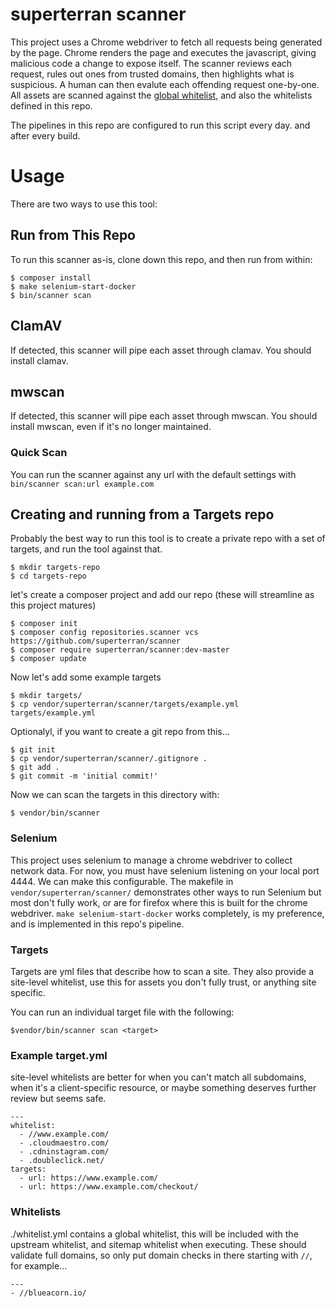 # superterran scanner

This project uses a Chrome webdriver to fetch all requests being generated by the page. Chrome renders the page and executes the javascript, giving malicious code a change to expose itself. The scanner reviews each request, rules out ones from trusted domains, then highlights what is suspicious. A human can then evalute each offending request one-by-one. All assets are scanned against the [global whitelist](https://github.com/superterran/scanner/blob/master/whitelist.yml), and also the whitelists defined in this repo. 

The pipelines in this repo are configured to run this script every day. and after every build.

# Usage

There are two ways to use this tool:

## Run from This Repo

To run this scanner as-is, clone down this repo, and then run from within:

```
$ composer install
$ make selenium-start-docker
$ bin/scanner scan
```

## ClamAV

If detected, this scanner will pipe each asset through clamav. You should install clamav.


## mwscan

If detected, this scanner will pipe each asset through mwscan. You should install mwscan, even if it's no longer maintained. 

### Quick Scan

You can run the scanner against any url with the default settings with `bin/scanner scan:url example.com`

## Creating and running from a Targets repo

Probably the best way to run this tool is to create a private repo with a set of targets, and run the tool against that. 

```
$ mkdir targets-repo
$ cd targets-repo
```
let's create a composer project and add our repo (these will streamline as this project matures)
```
$ composer init
$ composer config repositories.scanner vcs https://github.com/superterran/scanner
$ composer require superterran/scanner:dev-master
$ composer update
```
Now let's add some example targets

```
$ mkdir targets/
$ cp vendor/superterran/scanner/targets/example.yml targets/example.yml
```
Optionalyl, if you want to create a git repo from this...

```
$ git init
$ cp vendor/superterran/scanner/.gitignore .
$ git add .
$ git commit -m 'initial commit!'
```

Now we can scan the targets in this directory with: 

```
$ vendor/bin/scanner
```

### Selenium

This project uses selenium to manage a chrome webdriver to collect network data. For now, you must have selenium listening on your local port 4444. We can make this configurable. The makefile in `vendor/superterran/scanner/` demonstrates other ways to run Selenium but most don't fully work, or are for firefox where this is built for the chrome webdriver. `make selenium-start-docker` works completely, is my preference, and is implemented in this repo's pipeline. 

### Targets

Targets are yml files that describe how to scan a site. They also provide a site-level whitelist, use this for assets you don't fully trust, or anything site specific.

You can run an individual target file with the following:

```
$vendor/bin/scanner scan <target>
```

### Example target.yml

site-level whitelists are better for when you can't match all subdomains, when it's a client-specific resource, or maybe something deserves further review but seems safe.

```
---
whitelist:
  - //www.example.com/
  - .cloudmaestro.com/
  - .cdninstagram.com/
  - .doubleclick.net/
targets:
  - url: https://www.example.com/
  - url: https://www.example.com/checkout/
```


### Whitelists


./whitelist.yml contains a global whitelist, this will be included with the upstream whitelist, and sitemap whitelist when executing. These should validate full domains, so only put domain checks in there starting with `//`, for example...

```
---
- //blueacorn.io/
```
